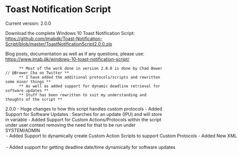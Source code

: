 # Toast Notification Script

Current version: 2.0.0

Download the complete Windows 10 Toast Notification Script: https://github.com/imabdk/Toast-Notification-Script/blob/master/ToastNotificationScript2.0.0.zip

Blog posts, documentation as well as if any questions, please use: https://www.imab.dk/windows-10-toast-notification-script/

          ** Most of the work done in version 2.0.0 is done by Chad Bower // @Brower_Cha on Twitter **
          ** I have added the additional protocols/scripts and rewritten some minor things **
          ** As well as added support for dynamic deadline retrieval for software updates **
          ** Stuff has been rewritten to suit my understanding and thoughts of the script **

2.0.0 -   Huge changes to how this script handles custom protocols
            - Added Support for Software Updates : Searches for an update (IPU) and will store in variable
            - Added Support for Custom Actions/Protocols within the script under user context removing the need for that to be run under SYSTEM/ADMIN
                <Option Name="Action" Value="ToastRunUpdateID:" />
            - Added Support to dynamically create Custom Action Scripts to support Custom Protocols
            - Added New XML Types for SoftwareUpdates : 
                <Option Name="RunUpdateTitle" Enabled="True" Value="Version 1909" />
                <Option Name="RunUpdateID" Enabled="True" Value="3012973" />
            - Added support for getting deadline date/time dynamically for software updates
